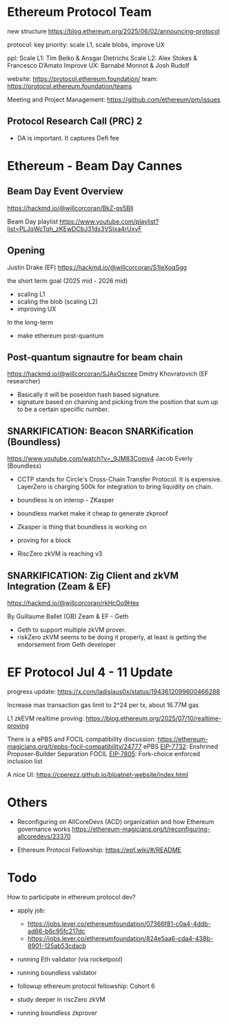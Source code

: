 # Ethereum Protocol Team

new structure
  https://blog.ethereum.org/2025/06/02/announcing-protocol

protocol:
key priority: scale L1, scale blobs, improve UX

ppl:
Scale L1: Tim Beiko & Ansgar Dietrichs
Scale L2: Alex Stokes & Francesco D’Amato
Improve UX: Barnabé Monnot & Josh Rudolf

website: https://protocol.ethereum.foundation/
team: https://protocol.ethereum.foundation/teams

Meeting and Project Management:
https://github.com/ethereum/pm/issues

## Protocol Research Call (PRC) 2
- DA is important. It captures Defi fee

# Ethereum - Beam Day Cannes

## Beam Day Event Overview
https://hackmd.io/@willcorcoran/BkZ-gs5Bll

Beam Day playlist
https://www.youtube.com/playlist?list=PLJqWcTqh_zKEwDCbJ31ds3VSIxa4rUxvF

## Opening
Justin Drake (EF)
https://hackmd.io/@willcorcoran/S1IeXoqSgg

the short term goal (2025 mid - 2026 mid)
  - scaling L1
  - scaling the blob (scaling L2)
  - improving UX

In the long-term
  - make ethereum post-quantum

## Post-quantum signautre for beam chain

https://hackmd.io/@willcorcoran/SJAxOscree
Dmitry Khovratovich (EF researcher)

- Basically it will be poseidon hash based signature.
- signature based on chaining and picking from the position that sum up to be a certain speciific number.

## SNARKIFICATION: Beacon SNARKification (Boundless)
https://www.youtube.com/watch?v=_9JM83Comv4
Jacob Everly (Boundless)

- CCTP stands for Circle's Cross-Chain Transfer Protocol. It is expensive. LayerZero is charging 500k for integration to bring liquidity on chain.
- boundless is on interop - ZKasper
- boundless market make it cheap to generate zkproof

- Zkasper is thing that boundless is working on
- proving for a block
- RiscZero zkVM is reaching v3

## SNARKIFICATION: Zig Client and zkVM Integration (Zeam & EF)

https://hackmd.io/@willcorcoran/rkHcOo9Hex

By Guillaume Ballet (GB) Zeam & EF - Geth

- Geth to support multiple zkVM prover.
- riskZero zkVM seems to be doing it properly, at least is getting the endorsement from Geth developer


# EF Protocol Jul 4 - 11 Update
progress update:
  https://x.com/ladislaus0x/status/1943612099600466288

Increase max transaction gas limit to 2^24 per tx, about 16.77M gas

L1 zkEVM realtime proving:
  https://blog.ethereum.org/2025/07/10/realtime-proving

There is a ePBS and FOCIL compatibility discussion:
  https://ethereum-magicians.org/t/epbs-focil-compatibility/24777
  ePBS [EIP-7732](https://eips.ethereum.org/EIPS/eip-7732): Enshrined Proposer-Builder Separation
  FOCIL [EIP-7805](https://eips.ethereum.org/EIPS/eip-7805): Fork-choice enforced inclusion list

A nice UI: https://cperezz.github.io/bloatnet-website/index.html

# Others

- Reconfiguring on AllCoreDevs (ACD) organization and how Ethereum governance works
  https://ethereum-magicians.org/t/reconfiguring-allcoredevs/23370

- Ethereum Protocol Fellowship: https://epf.wiki/#/README

# Todo

How to participate in ethereum protocol dev?
  - apply job:
    - https://jobs.lever.co/ethereumfoundation/07366f81-c0a4-4ddb-ad66-b6c95fc217dc
    - https://jobs.lever.co/ethereumfoundation/824e5aa6-cda4-438b-8901-125ab53cdacb

  - running Eth validator (via rocketpool)
  - running boundless validator

  - followup ethereum protocol fellowship: Cohort 6
  - study deeper in riscZero zkVM
  - running boundless zkprover

